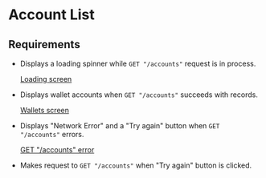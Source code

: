 # Account List

## Requirements

- Displays a loading spinner while `GET "/accounts"` request is in process.

  [Loading screen](https://figma.com)

- Displays wallet accounts when `GET "/accounts"` succeeds with records.

  [Wallets screen](https://figma.com)

- Displays "Network Error" and a "Try again" button when `GET "/accounts"` errors.

  [GET "/accounts" error](https://figma.com)

- Makes request to `GET "/accounts"` when "Try again" button is clicked.

